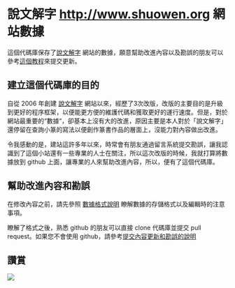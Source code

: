 # 說文解字 http://www.shuowen.org 網站數據
這個代碼庫保存了[說文解字](http://www.shuowen.org "說文解字") 網站的數據，願意幫助改進內容以及勘誤的朋友可以參考[這個教程](https://github.com/shuowenjiezi/shuowen/blob/master/doc/CONTRIBUTING.md)來提交更新。

## 建立這個代碼庫的目的
自從 2006 年創建 [說文解字](http://www.shuowen.org "說文解字") 網站以來，經歷了3次改版，改版的主要目的是升級到更好的程序框架，以便能更方便的維護代碼和獲取更好的運行速度。但是，對於網站最重要的“數據“，卻基本上沒有大的改進，原因主要是本人對於「說文解字」還停留在查詢小篆的寫法以便創作篆書作品的層面上，沒能力對內容做出改進。

令我感動的是，建站這許多年以來，時常會有朋友通過留言系統提交勘誤，讓我認識到了這個小站還有一些專業的人士在關注，所以這次改版的時候，我就打算將數據放到 github 上面，讓專業的人來幫助改進內容，所以，便有了這個代碼庫。

## 幫助改進內容和勘誤

在修改內容之前，請先參照 [數據格式說明](https://github.com/shuowenjiezi/shuowen/blob/master/doc/FORMAT.md) 瞭解數據的存儲格式以及編輯時的注意事項。

瞭解了格式之後，熟悉 github 的朋友可以直接 clone 代碼庫並提交 pull request。如果您不會使用 github，請參考[提交內容更新和勘誤的說明](https://github.com/shuowenjiezi/shuowen/blob/master/doc/CONTRIBUTING.md) 

## 讚賞
![](https://raw.githubusercontent.com/shuowenjiezi/shuowen/master/doc/img/donation-small.png)
